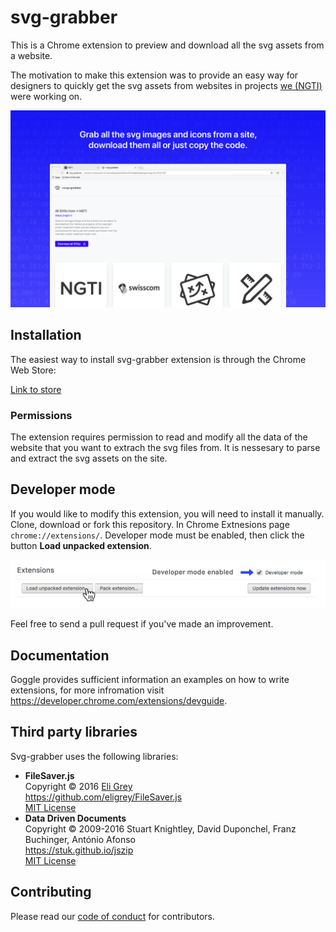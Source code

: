 # svg-grabber
This is a Chrome extension to preview and download all the svg assets from a website.

The motivation to make this extension was to provide an easy way for designers to quickly get the svg assets from websites in projects [we (NGTI)](https://ngti.nl/) were working on.

![alt text](/images/svg-grabber-screenshot.png "svg-grabber")

## Installation
The easiest way to install svg-grabber extension is through the Chrome Web Store:

[Link to store](https://chrome.google.com/webstore/detail/svg-grabber-get-all-the-s/ndakggdliegnegeclmfgodmgemdokdmg)

### Permissions
The extension requires permission to read and modify all the data of the website that you want to extrach the svg files from. It is nessesary to parse and extract the svg assets on the site.

## Developer mode
If you would like to modify this extension, you will need to install it manually. Clone, download or fork this repository. In Chrome Extnesions page `chrome://extensions/`. Developer mode must be enabled, then click the button **Load unpacked extension**.
 
![alt text](/images/svg-grabber-local-install.png "svg-grabber local install")

Feel free to send a pull request if you've made an improvement.

## Documentation
Goggle provides sufficient information an examples on how to write extensions, for more infromation visit https://developer.chrome.com/extensions/devguide.

## Third party libraries
Svg-grabber uses the following libraries:

- **FileSaver.js**  
    Copyright © 2016 [Eli Grey](https://eligrey.com)  
    https://github.com/eligrey/FileSaver.js  
    [MIT License](https://github.com/eligrey/FileSaver.js/blob/master/LICENSE.md)  
- **Data Driven Documents**  
    Copyright © 2009-2016 Stuart Knightley, David Duponchel, Franz Buchinger, António Afonso  
    https://stuk.github.io/jszip                    
    [MIT License](https://github.com/Stuk/jszip/blob/master/LICENSE.markdown)                       
## Contributing
Please read our [code of conduct](/code-of-conduct.md) for contributors.
